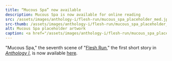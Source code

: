```yaml
---
title: “Mucous Spa” now available
description: Mucous Spa is now available for online reading
src: /assets/images/anthology-i/flesh-run/mucous_spa_placeholder_med.jpg
src-thumb: /assets/images/anthology-i/flesh-run/mucous_spa_placeholder_small.jpg
alt: Mucous Spa placeholder artwork
caption: <a href="/assets/images/anthology-i/flesh-run/mucous_spa_placeholder.jpg" target="_blank">A.I. placeholder artwork</a> generated using <a href="https://creator.nightcafe.studio/creation/7chljPYoEdzkNgXOpmOr" target="_blank">NightCafe Stable Diffusion v1.5</a> — <a href="https://creativecommons.org/publicdomain/zero/1.0/" target="_blank">CC0 1.0</a>
---
```


"Mucous Spa," the seventh scene of "[Flesh Run](/anthology-i/flesh-run/)," the first short story in *[Anthology I](/anthology-i/)*, is now available [here](/anthology-i/flesh-run/mucous-spa/).